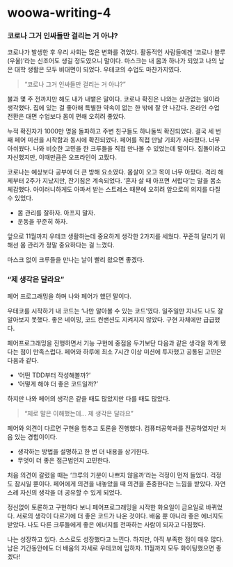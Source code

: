 # woowa-writing-4

### 코로나 그거 인싸들만 걸리는 거 아냐?

코로나가 발생한 후 우리 사회는 많은 변화를 겪었다. 활동적인 사람들에겐 ‘코로나 블루(우울)’라는 신조어도 생길 정도였으니 말이다. 마스크는 내 몸과 하나가 되었고 나의 남은 대학 생활은 모두 비대면이 되었다. 우테코의 수업도 마찬가지였다.

> “코로나 그거 인싸들만 걸리는 거 아냐?”

불과 몇 주 전까지만 해도 내가 내뱉은 말이다. 코로나 확진은 나와는 상관없는 일이라 생각했다. 집에 있는 걸 좋아해 특별한 약속이 없는 한 밖에 잘 안 나갔다. 온라인 수업 전환은 대면 수업보다 몸이 편해 오히려 좋았다.

누적 확진자가 1000만 명을 돌파하고 주변 친구들도 하나둘씩 확진되었다. 결국 세 번째 페어 미션을 시작함과 동시에 확진되었다. 페어를 직접 만날 기회가 사라졌다. 너무 아쉬웠다. 나와 비슷한 고민을 한 크루들을 직접 만나볼 수 있었는데 말이다. 집돌이라고 자신했지만, 이때만큼은 오프라인이 고팠다.

코로나는 예상보다 공부에 더 큰 방해 요소였다. 몸살이 오고 목이 너무 아팠다. 격리 해제부터 2주가 지났지만, 잔기침은 계속되었다. ‘혼자 살 때 아프면 서럽다’는 말을 몸소 체감했다. 아이러니하게도 아파서 받는 스트레스 때문에 오히려 앞으로의 의지를 다질 수 있었다.

- 몸 관리를 잘하자. 아프지 말자.
- 운동을 꾸준히 하자.

앞으로 11월까지 우테코 생활하는데 중요하게 생각한 2가지를 세웠다. 꾸준히 달리기 위해선 몸 관리가 정말 중요하다는 걸 느꼈다.

마스크 없이 크루들을 만나는 날이 빨리 왔으면 좋겠다.

### “제 생각은 달라요”

페어 프로그래밍을 하며 나와 페어가 했던 말이다.

우테코를 시작하기 내 코드는 ‘나만 알아볼 수 있는 코드’였다. 일주일만 지나도 나도 잘 알아보지 못했다. 좋은 네이밍, 코드 컨밴션도 지켜지지 않았다. 구현 자체에만 급급했다.

페어프로그래밍을 진행하면서 기능 구현에 중점을 두기보단 다음과 같은 생각을 하게 됐다는 점이 만족스럽다. 페어와 하루에 최소 7시간 이상 미션에 투자했고 공통된 고민은 다음과 같다.

- ‘어떤 TDD부터 작성해볼까?’
- ‘어떻게 해야 더 좋은 코드일까?’

하지만 나와 페어의 생각은 같을 때도 많았지만 다를 때도 많았다.

> “제로 말은 이해했는데... 제 생각은 달라요”

페어와 의견이 다르면 구현을 멈추고 토론을 진행했다. 컴퓨터공학과를 전공하였지만 처음 있는 경험이이다.

- 생각하는 방법을 설명하고 한 번 더 내용을 상기한다.
- 무엇이 더 좋은 접근법인지 고민한다.

처음 의견이 갈렸을 때는 ‘크루의 기분이 나쁘지 않을까’라는 걱정이 먼저 들었다. 걱정도 잠시일 뿐이다. 페어에게 의견을 내놓았을 때 의견을 존중한다는 느낌을 받았다. 자연스레 자신의 생각을 더 공유할 수 있게 되었다.

정신없이 토론하고 구현하다 보니 페어프로그래밍을 시작한 화요일이 금요일로 바뀌었다. 서로의 생각이 다르기에 더 좋은 코드가 나온 것이다. 배움 뿐 아니라 좋은 에너지도 받았다. 나도 다른 크루들에게 좋은 에너지를 전파하는 사람이 되자고 다짐했다.

나는 성장하고 있다. 스스로도 성장했다고 느낀다. 하지만, 아직 부족한 점이 매우 많다. 남은 기간동안에도 더 배움의 자세로 우테코에 임하자. 11월까지 모두 화이팅했으면 좋겠다!
